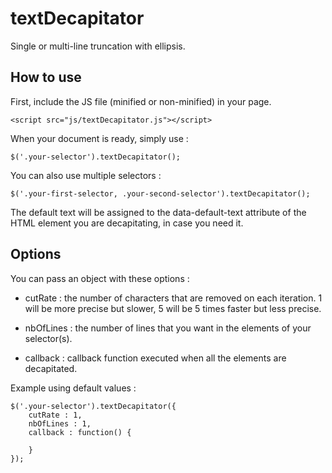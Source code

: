 # textDecapitator
Single or multi-line truncation with ellipsis.

## How to use

First, include the JS file (minified or non-minified) in your page.


```
<script src="js/textDecapitator.js"></script>
```

When your document is ready, simply use :

```
$('.your-selector').textDecapitator();
```

You can also use multiple selectors : 


```
$('.your-first-selector, .your-second-selector').textDecapitator();
```

The default text will be assigned to the data-default-text attribute of the HTML element you are decapitating, in case you need it.

## Options

You can pass an object with these options :

- cutRate : the number of characters that are removed on each iteration. 1 will be more precise but slower, 5 will be 5 times faster but
less precise. 

- nbOfLines : the number of lines that you want in the elements of your selector(s).

- callback : callback function executed when all the elements are decapitated.

Example using default values : 

```
$('.your-selector').textDecapitator({
	cutRate : 1,
	nbOfLines : 1,
	callback : function() {

	}
});
```